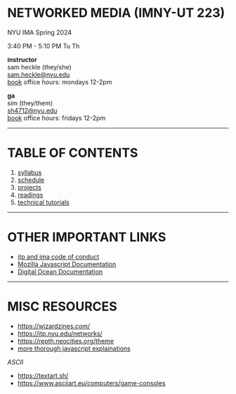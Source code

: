 # NETWORKED MEDIA (IMNY-UT 223)

NYU IMA Spring 2024

3:40 PM - 5:10 PM Tu Th

**instructor**  
sam heckle (they/she)  
[sam.heckle@nyu.edu](mailto:sam.heckle@nyu.edu)  
[book](https://calendar.google.com/calendar/u/0/selfsched?sstoken=UUhOZ3hYa0hLZmhmfGRlZmF1bHR8MTRhY2ZmNmM2MDQxZjc2NTI5YTVlYTQ2YjY0OTZlMjE) office hours: mondays 12-2pm 

**ga**  
sim (they/them)  
[sh4712@nyu.edu](mailto:sh4712@nyu.edu)  
[book](https://calendar.google.com/calendar/u/0/appointments/schedules/AcZssZ2neqX4PfLVXQZme2ywbXga-HBcbin9_SH9THxfTQRRsSb68PlZYyd6ybs4JzTwbSrNzLqbY_DO) office hours: fridays 12-2pm



***

# TABLE OF CONTENTS
1. [syllabus](./syllabus/syllabus.md)
2. [schedule](./schedule/schedule.md)
3. [projects]()
4. [readings]()
5. [technical tutorials]()

*** 

# OTHER IMPORTANT LINKS
* [itp and ima code of conduct](https://itpnyu.github.io/ITP-IMA-Code-of-Conduct/)
* [Mozilla Javascript Documentation](https://developer.mozilla.org/en-US/docs/Web/JavaScript)
* [Digital Ocean Documentation](https://docs.digitalocean.com/)

***

# MISC RESOURCES
* https://wizardzines.com/
* https://itp.nyu.edu/networks/
* https://repth.neocities.org/theme
* [more thorough javascript explainations](https://youtube.com/playlist?list=PLhodrqR5mj9ruX4WtuQNcIJ1CGsEWjMzI)

*ASCII*
* https://textart.sh/
* https://www.asciiart.eu/computers/game-consoles


